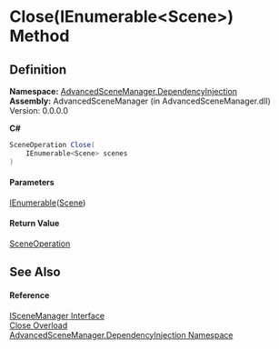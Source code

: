 # Close(IEnumerable\<Scene>) Method

## Definition

**Namespace:** [AdvancedSceneManager.DependencyInjection](N_AdvancedSceneManager_DependencyInjection.md)\
**Assembly:** AdvancedSceneManager (in AdvancedSceneManager.dll) Version: 0.0.0.0

**C#**

```c#
SceneOperation Close(
	IEnumerable<Scene> scenes
)
```

#### Parameters

&#x20; [IEnumerable](https://learn.microsoft.com/dotnet/api/system.collections.generic.ienumerable-1)([Scene](T_AdvancedSceneManager_Models_Scene.md))&#x20;

#### Return Value

[SceneOperation](T_AdvancedSceneManager_Core_SceneOperation.md)

## See Also

#### Reference

[ISceneManager Interface](T_AdvancedSceneManager_DependencyInjection_ISceneManager.md)\
[Close Overload](Overload_AdvancedSceneManager_DependencyInjection_ISceneManager_Close.md)\
[AdvancedSceneManager.DependencyInjection Namespace](N_AdvancedSceneManager_DependencyInjection.md)
